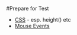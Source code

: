 #Prepare for Test
 - [CSS](https://api.jquery.com/category/css/) - esp. height() etc
 - [Mouse Events](https://api.jquery.com/category/events/mouse-events/)